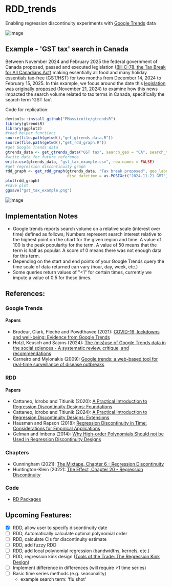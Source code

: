 # RDD_trends
Enabling regression discontinuity experiments with [Google Trends](https://trends.google.com/trends/) data

![image](https://github.com/user-attachments/assets/17c72c2e-91c2-47b3-8769-0e567a3824b6)


## Example -  'GST tax' search in Canada
Between November 2024 and February 2025 the federal government of Canada proposed, passed and executed legislation ([Bill C-78, the Tax Break for All Canadians Act](https://www.canada.ca/en/services/taxes/child-and-family-benefits/gst-hst-holiday-tax-break.html)) making essentially all food and many holiday essentials tax-free (GST/HST) for two months from December 14, 2024 to February 15, 2025. In this example, we focus around the date this [legislation was originally proposed](https://www.canada.ca/en/department-finance/news/2024/11/more-money-in-your-pocket-a-tax-break-for-all-canadians.html) (November 21, 2024) to examine how this news impacted the search volume related to tax terms in Canada, specifically the search term 'GST tax'.

Code for replication:
```R
devtools::install_github("PMassicotte/gtrendsR")
library(gtrendsR)
library(ggplot2)
#read helper functions
source(file.path(getwd(),"get_gtrends_data.R"))
source(file.path(getwd(),"get_rdd_graph.R"))
#get Google Trends data
gtrends_data <- get_gtrends_data("GST tax", search_geo = "CA", search_time = "2024-10-15 2024-12-08")
#write data for future reference
write.csv(gtrends_data, "gst_tax_example.csv", row.names = FALSE)
#get regression discontinuity graph
rdd_graph <- get_rdd_graph(gtrends_data, "Tax break proposed", geo_label = "Canada",
                           disc_datetime = as.POSIXct("2024-11-21 GMT"))
plot(rdd_graph)
#save plot
ggsave("gst_tax_example.png")
```
![image](https://github.com/user-attachments/assets/97c3ef29-b027-414b-bb6d-4400eece03c8)



## Implementation Notes
- Google trends reports search volume on a relative scale (interest over time) defined as follows; Numbers represent search interest relative to the highest point on the chart for the given region and time. A value of 100 is the peak popularity for the term. A value of 50 means that the term is half as popular. A score of 0 means there was not enough data for this term.
- Depending on the start and end points of your Google Trends query the time scale of data returned can vary (hour, day, week, etc.)
- Some queries return values of "<1" for certain times, currently we impute a value of 0.5 for these times.

## References:
### Google Trends
#### Papers
- Brodeur, Clark, Fleche and Powdthavee (2021): [COVID-19, lockdowns and well-being: Evidence from Google Trends](https://www.sciencedirect.com/science/article/pii/S0047272720302103)
- Holzl, Keusch and Sajons (2024): [The (mis)use of Google Trends data in the social sciences - A systematic review, critique, and recommendations](https://www.sciencedirect.com/science/article/pii/S0049089X24001212?via%3Dihub)
- Carneiro and Mylonakis (2009): [Google trends: a web-based tool for real-time surveillance of disease outbreaks](https://pubmed.ncbi.nlm.nih.gov/19845471/)

### RDD
#### Papers
- Cattaneo, Idrobo and Titiunik (2020): [A Practical Introduction to Regression Discontinuity Designs: Foundations](https://arxiv.org/abs/1911.09511)
- Cattaneo, Idrobo and Titiunik (2024): [A Practical Introduction to Regression Discontinuity Designs: Extensions](https://arxiv.org/abs/2301.08958)
- Hausman and Rapson (2018): [Regression Discontinuity in Time: Considerations for Empirical Applications](https://www.annualreviews.org/content/journals/10.1146/annurev-resource-121517-033306)
- Gelman and Imbens (2014): [Why High-order Polynomials Should not be Used in Regression Discontinuity Designs](https://www.nber.org/papers/w20405)

### Chapters
- Cunningham (2021): [The Mixtape, Chapter 6 - Regression Discontinuity](https://mixtape.scunning.com/06-regression_discontinuity)
- Huntington-Klein (2022): [The Effect, Chapter 20 - Regression Discontinuity](https://theeffectbook.net/ch-RegressionDiscontinuity.html)

### Code
- [RD Packages](https://rdpackages.github.io/)

## Upcoming Features:
- [x] RDD, allow user to specify discontinuity date
- [ ] RDD, Automatically calculate optimal polynomial order
- [ ] RDD, calculate CIs for discontinuity estimate
- [ ] RDD, add fuzzy RDD
- [ ] RDD, add local polynomial regression (bandwidths, kernels, etc.)
- [ ] RDD, regression kink design ([Tools of the Trade: The Regression Kink Design](https://blogs.worldbank.org/en/impactevaluations/tools-trade-regression-kink-design))
- [ ] Implement difference in differences (will require >1 time series)
- [ ] Basic time series methods (e.g. seasonality)
  - example search term: 'flu shot' 
